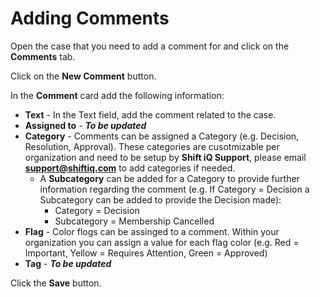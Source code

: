 # Adding Comments

Open the case that you need to add a comment for and click on the **Comments** tab.

Click on the **New Comment** button.

In the **Comment** card add the following information:
* **Text** - In the Text field, add the comment related to the case.
* **Assigned to** - ***To be updated***
* **Category** -  Comments can be assigned a Category (e.g. Decision, Resolution, Approval). These categories are cusotmizable per organization and need to be setup by **Shift iQ Support**, please email [**support@shiftiq.com**](mailto:support@shiftiq.com) to add categories if needed.
	* A **Subcategory** can be added for a Category to provide further information regarding the comment (e.g. If Category = Decision a Subcategory can be added to provide the Decision made):
		* Category = Decision
		* Subcategory = Membership Cancelled
* **Flag** - Color flogs can be assinged to a comment. Within your organization you can assign a value for each flag color (e.g. Red = Important, Yellow = Requires Attention, Green = Approved)
* **Tag** - ***To be updated***

Click the **Save** button.
